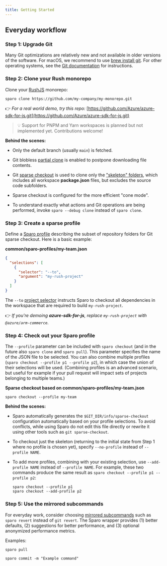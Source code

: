 ```yaml
---
title: Getting Started
---
```


## Everyday workflow

### Step 1: Upgrade Git

Many Git optimizations are relatively new and not available in older versions of the software.  For macOS, we recommend to use [brew install git](https://git-scm.com/download/mac).  For other operating systems, see the [Git documentation](https://git-scm.com/book/en/v2/Getting-Started-Installing-Git) for instructions.

### Step 2: Clone your Rush monorepo

Clone your [RushJS](https://rushjs.io/) monorepo:

```shell
sparo clone https://github.com/my-company/my-monorepo.git
```

👉 _For a real world demo, try this repo:_
[https://github.com/Azure/azure-sdk-for-js.git](https://github.com/Azure/azure-sdk-for-js.git)

> 💡 Support for PNPM and Yarn workspaces is planned but not implemented yet. Contributions welcome!

**Behind the scenes:**

- Only the default branch (usually `main`) is fetched.

- Git blobless [partial clone](../reference/git_features.md) is enabled to postpone downloading file contents.

- Git [sparse checkout](../reference/git_features.md) is used to clone only the ["skeleton" folders](../reference/skeleton_folders.md), which includes all workspace **package.json** files, but excludes the source code subfolders.

- Sparse checkout is configured for the more efficient "cone mode".

- To understand exactly what actions and Git operations are being performed, invoke `sparo --debug clone` instead of `sparo clone`.

### Step 3: Create a sparse profile

Define a [Sparo profile](./pages/configs/profile_json.md) describing the subset of repository folders for Git sparse checkout.  Here is a basic example:

**common/sparo-profiles/my-team.json**
```json
{
  "selections": [
    {
      "selector": "--to",
      "argument": "my-rush-project"
    }
  ]
}
```
The `--to` [project selector](https://rushjs.io/pages/developer/selecting_subsets/#--to) instructs Sparo to checkout all dependencies in the workspace that are required to build `my-rush-project`.

👉 _If you're demoing **azure-sdk-for-js**, replace `my-rush-project` with `@azure/arm-commerce`._

### Step 4: Check out your Sparo profile

The `--profile` parameter can be included with `sparo checkout` (and in the future also `sparo clone` and `sparo pull`).  This parameter specifies the name of the JSON file to be selected.  You can also combine multiple profiles (`sparo checkout --profile p1 --profile p2`), in which case the union of their selections will be used.  (Combining profiles is an advanced scenario, but useful for example if your pull request will impact sets of projects belonging to multiple teams.)

**Sparse checkout based on common/sparo-profiles/my-team.json**
```shell
sparo checkout --profile my-team
```

**Behind the scenes:**

- Sparo automatically generates the `$GIT_DIR/info/sparse-checkout` configuration automatically based on your profile selections.  To avoid conflicts, while using Sparo do not edit this file directly or rewrite it using other tools such as `git sparse-checkout`.

- To checkout just the skeleton (returning to the initial state from Step 1 where no profile is chosen yet), specify `--no-profile` instead of `--profile NAME`.

- To add more profiles, combining with your existing selection, use `--add-profile NAME` instead of `--profile NAME`.  For example, these two commands produce the same result as `sparo checkout --profile p1 --profile p2`:
  ```shell
  sparo checkout --profile p1
  sparo checkout --add-profile p2
  ```

### Step 5: Use the mirrored subcommands

For everyday work, consider choosing [mirrored subcommands](./pages/commands/overview.md) such as `sparo revert` instead of `git revert`. The Sparo wrapper provides (1) better defaults, (2) suggestions for better performance, and (3) optional anonymized performance metrics.

Examples:

```shell
sparo pull

sparo commit -m "Example command"
```
